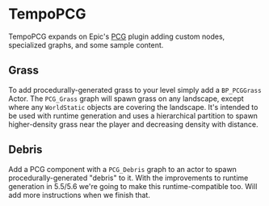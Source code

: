 # TempoPCG
TempoPCG expands on Epic's [PCG](https://dev.epicgames.com/community/learning/tutorials/j4xJ/unreal-engine-introduction-to-procedural-generation-plugin-in-ue5-4) plugin adding custom nodes, specialized graphs, and some sample content.

## Grass
To add procedurally-generated grass to your level simply add a `BP_PCGGrass` Actor. The `PCG_Grass` graph will spawn grass on any landscape, except where any `WorldStatic` objects are covering the landscape. It's intended to be used with runtime generation and uses a hierarchical partition to spawn higher-density grass near the player and decreasing density with distance.

## Debris
Add a PCG component with a `PCG_Debris` graph to an actor to spawn procedurally-generated "debris" to it. With the improvements to runtime generation in 5.5/5.6 we're going to make this runtime-compatible too. Will add more instructions when we finish that.
